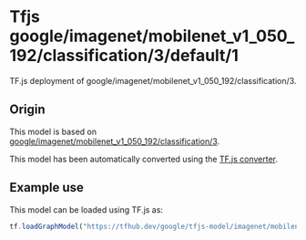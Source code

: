 # Tfjs google/imagenet/mobilenet_v1_050_192/classification/3/default/1
TF.js deployment of google/imagenet/mobilenet_v1_050_192/classification/3.

<!-- parent-model: google/imagenet/mobilenet_v1_050_192/classification/3 -->

## Origin

This model is based on [google/imagenet/mobilenet_v1_050_192/classification/3](https://tfhub.dev/google/imagenet/mobilenet_v1_050_192/classification/3).

This model has been automatically converted using the [TF.js converter](https://github.com/tensorflow/tfjs/tree/master/tfjs-converter).

## Example use
This model can be loaded using TF.js as:

```javascript
tf.loadGraphModel("https://tfhub.dev/google/tfjs-model/imagenet/mobilenet_v1_050_192/classification/3/default/1", { fromTFHub: true })
```
